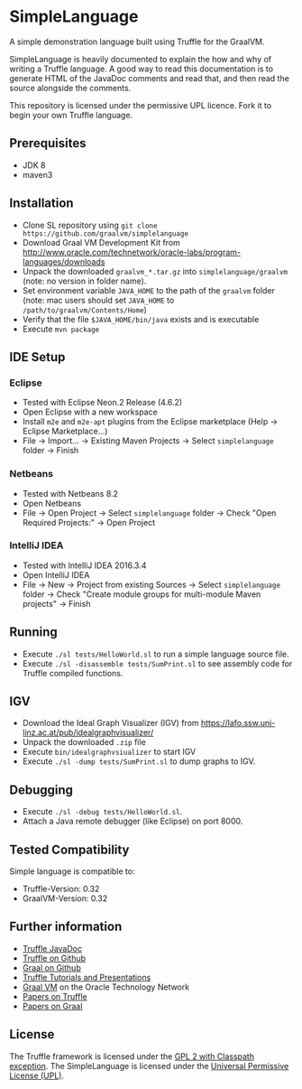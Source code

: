 # SimpleLanguage

A simple demonstration language built using Truffle for the GraalVM.

SimpleLanguage is heavily documented to explain the how and why of writing a
Truffle language. A good way to read this documentation is to generate HTML of
the JavaDoc comments and read that, and then read the source alongside the
comments.

This repository is licensed under the permissive UPL licence. Fork it to begin
your own Truffle language.

## Prerequisites
* JDK 8
* maven3

## Installation

* Clone SL repository using
  `git clone https://github.com/graalvm/simplelanguage`
* Download Graal VM Development Kit from
  http://www.oracle.com/technetwork/oracle-labs/program-languages/downloads
* Unpack the downloaded `graalvm_*.tar.gz` into `simplelanguage/graalvm` (note: no version in folder name).
* Set environment variable `JAVA_HOME` to the path of the `graalvm` folder (note: mac users should set `JAVA_HOME` to `/path/to/graalvm/Contents/Home`)
* Verify that the file `$JAVA_HOME/bin/java` exists and is executable
* Execute `mvn package`

## IDE Setup

### Eclipse
* Tested with Eclipse Neon.2 Release (4.6.2)
* Open Eclipse with a new workspace
* Install `m2e` and `m2e-apt` plugins from the Eclipse marketplace (Help -> Eclipse Marketplace...)
* File -> Import... -> Existing Maven Projects -> Select `simplelanguage` folder -> Finish

### Netbeans
* Tested with Netbeans 8.2
* Open Netbeans
* File -> Open Project -> Select `simplelanguage` folder -> Check "Open Required Projects:" -> Open Project

### IntelliJ IDEA
* Tested with IntelliJ IDEA 2016.3.4
* Open IntelliJ IDEA
* File -> New -> Project from existing Sources -> Select `simplelanguage` folder -> Check "Create module groups for multi-module Maven projects" -> Finish

## Running

* Execute `./sl tests/HelloWorld.sl` to run a simple language source file.
* Execute `./sl -disassemble tests/SumPrint.sl` to see assembly code for Truffle compiled functions.

## IGV

* Download the Ideal Graph Visualizer (IGV) from
  https://lafo.ssw.uni-linz.ac.at/pub/idealgraphvisualizer/
* Unpack the downloaded `.zip` file
* Execute `bin/idealgraphvsiualizer` to start IGV
* Execute `./sl -dump tests/SumPrint.sl` to dump graphs to IGV.

## Debugging

* Execute `./sl -debug tests/HelloWorld.sl`.
* Attach a Java remote debugger (like Eclipse) on port 8000.

## Tested Compatibility

Simple language is compatible to:

* Truffle-Version: 0.32
* GraalVM-Version: 0.32

## Further information

* [Truffle JavaDoc](http://www.graalvm.org/truffle/javadoc/)
* [Truffle on Github](https://github.com/oracle/graal/tree/master/truffle)
* [Graal on Github](https://github.com/oracle/graal/tree/master/compiler)
* [Truffle Tutorials and Presentations](https://github.com/oracle/graal/blob/master/docs/Publications.md)
* [Graal VM]( http://www.oracle.com/technetwork/oracle-labs/program-languages/overview) on the Oracle Technology Network
* [Papers on Truffle](http://ssw.jku.at/Research/Projects/JVM/Truffle.html)
* [Papers on Graal](http://ssw.jku.at/Research/Projects/JVM/Graal.html)

## License

The Truffle framework is licensed under the [GPL 2 with Classpath exception](http://openjdk.java.net/legal/gplv2+ce.html).
The SimpleLanguage is licensed under the [Universal Permissive License (UPL)](http://opensource.org/licenses/UPL).


